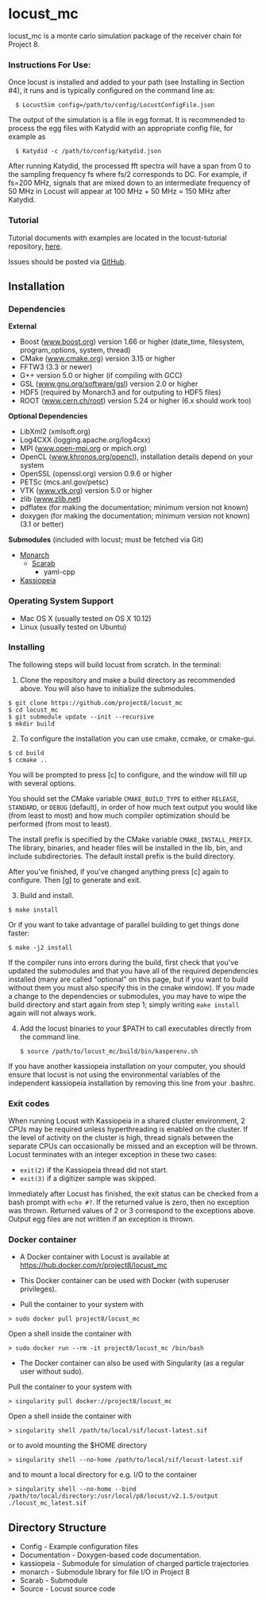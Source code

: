 # locust_mc

locust_mc is a monte carlo simulation package of the receiver chain for Project 8.

### Instructions For Use:

Once locust is installed and added to your path (see Installing in Section #4), it runs and is typically configured on the command line as:
```
  $ LocustSim config=/path/to/config/LocustConfigFile.json
```
The output of the simulation is a file in egg format.  It is recommended to process the egg files with Katydid with an appropriate config file, for example as
```
  $ Katydid -c /path/to/config/katydid.json
```
After running Katydid, the processed fft spectra will have a span from 0 to the sampling frequency fs where fs/2 corresponds to DC.  For example, if fs=200 MHz, signals that are mixed down to an intermediate frequency of 50 MHz in Locust will appear at 100 MHz + 50 MHz = 150 MHz after Katydid.

### Tutorial

Tutorial documents with examples are located in the locust-tutorial repository, [here](https://github.com/project8/locust-tutorial). 

Issues should be posted via [GitHub](https://github.com/project8/locust_mc/issues).

Installation
---------------

### Dependencies

**External**
 - Boost (www.boost.org) version 1.66 or higher (date_time, filesystem, program_options, system, thread)
 - CMake (www.cmake.org) version 3.15 or higher
 - FFTW3 (3.3 or newer)
 - G++ version 5.0 or higher (if compiling with GCC)
 - GSL (www.gnu.org/software/gsl) version 2.0 or higher
 - HDF5 (required by Monarch3 and for outputing to HDF5 files)
 - ROOT (www.cern.ch/root) version 5.24 or higher (6.x should work too)

**Optional Dependencies**
 - LibXml2 (xmlsoft.org)
 - Log4CXX (logging.apache.org/log4cxx)
 - MPI (www.open-mpi.org or mpich.org)
 - OpenCL (www.khronos.org/opencl), installation details depend on your system
 - OpenSSL (openssl.org) version 0.9.6 or higher
 - PETSc (mcs.anl.gov/petsc)
 - VTK (www.vtk.org) version 5.0 or higher
 - zlib (www.zlib.net)
 - pdflatex (for making the documentation; minimum version not known)
 - doxygen (for making the documentation; minimum version not known)(3.1 or better)

**Submodules** (included with locust; must be fetched via Git)
- [Monarch](https://github.com/project8/monarch)
  - [Scarab](https://github.com/project8/scarab)
    - yaml-cpp
- [Kassiopeia](https://github.com/project8/kassiopeia)


### Operating System Support

* Mac OS X (usually tested on OS X 10.12)
* Linux (usually tested on Ubuntu)


### Installing

The following steps will build locust from scratch.  In the terminal:

1. Clone the repository and make a build directory as recommended above. You will also have to initialize the submodules.
  ```
  $ git clone https://github.com/project8/locust_mc
  $ cd locust_mc
  $ git submodule update --init --recursive
  $ mkdir build
  ```

2. To configure the installation you can use cmake, ccmake, or cmake-gui.

  ```
  $ cd build
  $ ccmake ..
  ```

  You will be prompted to press [c] to configure, and the window will fill up with several options. 

  You should set the CMake variable `CMAKE_BUILD_TYPE` to either `RELEASE`, `STANDARD`, or `DEBUG` (default), in order
  of how much text output you would like (from least to most) and how much compiler optimization
  should be performed (from most to least).

  The install prefix is specified by the CMake variable `CMAKE_INSTALL_PREFIX`.
  The library, binaries, and header files will be installed in the
  lib, bin, and include subdirectories. The default install prefix is the
  build directory.

  After you've finished, if you've changed anything press [c] again to configure.  Then [g] to generate and exit.

3. Build and install.

  ```
  $ make install
  ```

  Or if you want to take advantage of parallel building to get things done faster:
  ```
  $ make -j2 install
  ```

  If the compiler runs into errors during the build, first check that you've updated the submodules and that you have all of the required dependencies installed (many are called "optional" on this page, but if you want to build without them you must also specify this in the cmake window). If you made a change to the dependencies or submodules, you may have to wipe the build directory and start again from step 1; simply writing `make install` again will not always work. 

4. Add the locust binaries to your $PATH to call executables directly from the command line.

    ```
    $ source /path/to/locust_mc/build/bin/kasperenv.sh 
    ```
  If you have another kassiopeia installation on your computer, you should ensure that locust is not using the environmental variables of the independent kassiopeia installation by removing this line from your .bashrc.
  
### Exit codes

When running Locust with Kassiopeia in a shared cluster environment, 2 CPUs may be required unless hyperthreading is enabled on the cluster.  If the level of activity on the cluster is high, thread signals between the separate CPUs can occasionally be missed and an exception will be thrown.  Locust terminates with an integer exception in these two cases:

*  ```exit(2)``` if the Kassiopeia thread did not start.
*  ```exit(3)``` if a digitizer sample was skipped.  

Immediately after Locust has finished, the exit status can be checked from a bash prompt with ```echo #?```.  If the returned value is zero, then no exception was thrown.  Returned values of 2 or 3 correspond to the exceptions above.  Output egg files are not written if an exception is thrown.

### Docker container

* A Docker container with Locust is available at https://hub.docker.com/r/project8/locust_mc 

* This Docker container can be used with Docker (with superuser privileges).

* Pull the container to your system with
```
> sudo docker pull project8/locust_mc
```

Open a shell inside the container with
```
> sudo docker run --rm -it project8/locust_mc /bin/bash
```

* The Docker container can also be used with Singularity (as a regular user without sudo).

Pull the container to your system with
```
> singularity pull docker://project8/locust_mc
```

Open a shell inside the container with
```
> singularity shell /path/to/local/sif/locust-latest.sif
```

or to avoid mounting the $HOME directory
```
> singularity shell --no-home /path/to/local/sif/locust-latest.sif
```

and to mount a local directory for e.g. I/O to the container
```
> singularity shell --no-home --bind /path/to/local/directory:/usr/local/p8/locust/v2.1.5/output ./locust_mc_latest.sif 
```







Directory Structure
-------------------

*  Config - Example configuration files
*  Documentation - Doxygen-based code documentation.
*  kassiopeia - Submodule for simulation of charged particle trajectories
*  monarch - Submodule library for file I/O in Project 8
*  Scarab - Submodule
*  Source - Locust source code

